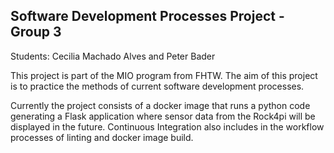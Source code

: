 ## Software Development Processes Project - Group 3

Students: Cecilia Machado Alves and Peter Bader

This project is part of the MIO program from FHTW. The aim of this project is to practice the methods of current software development processes.

Currently the project consists of a docker image that runs a python code generating a Flask application where sensor data from the Rock4pi will be displayed in the future. Continuous Integration also includes in the workflow processes of linting and docker image build.
